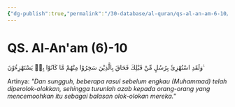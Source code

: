 ```yaml
---
{"dg-publish":true,"permalink":"/30-database/al-quran/qs-al-an-am-6-10/"}
---
```



# QS. Al-An'am (6)-10
وَلَقَدِ اسْتُهْزِئَ بِرُسُلٍ مِّنْ قَبْلِكَ فَحَاقَ بِالَّذِيْنَ سَخِرُوْا مِنْهُمْ مَّا كَانُوْا بِهٖ يَسْتَهْزِءُوْنَ ࣖ

Artinya: *"Dan sungguh, beberapa rasul sebelum engkau (Muhammad) telah diperolok-olokkan, sehingga turunlah azab kepada orang-orang yang mencemoohkan itu sebagai balasan olok-olokan mereka."*
